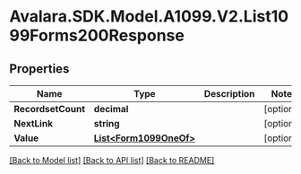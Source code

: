 # Avalara.SDK.Model.A1099.V2.List1099Forms200Response

## Properties

Name | Type | Description | Notes
------------ | ------------- | ------------- | -------------
**RecordsetCount** | **decimal** |  | [optional] 
**NextLink** | **string** |  | [optional] 
**Value** | [**List&lt;Form1099OneOf&gt;**](Form1099OneOf.md) |  | [optional] 

[[Back to Model list]](../../../README.md#documentation-for-models) [[Back to API list]](../../../README.md#documentation-for-api-endpoints) [[Back to README]](../../../README.md)

